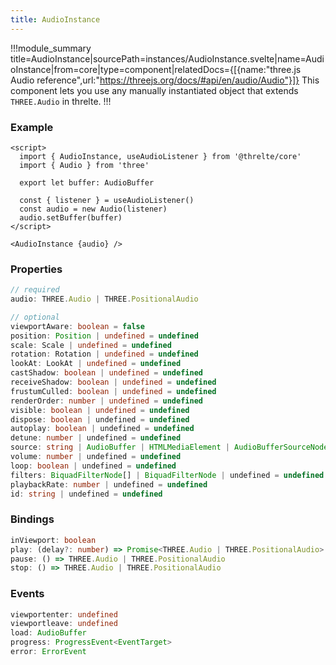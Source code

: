 ```yaml
---
title: AudioInstance
---
```


!!!module_summary title=AudioInstance|sourcePath=instances/AudioInstance.svelte|name=AudioInstance|from=core|type=component|relatedDocs={[{name:"three.js Audio reference",url:"https://threejs.org/docs/#api/en/audio/Audio"}]}
This component lets you use any manually instantiated object that extends `THREE.Audio` in threlte.
!!!

### Example <!-- omit in toc -->

```svelte
<script>
  import { AudioInstance, useAudioListener } from '@threlte/core'
  import { Audio } from 'three'

  export let buffer: AudioBuffer

  const { listener } = useAudioListener()
  const audio = new Audio(listener)
  audio.setBuffer(buffer)
</script>

<AudioInstance {audio} />
```

### Properties <!-- omit in toc -->

```ts
// required
audio: THREE.Audio | THREE.PositionalAudio

// optional
viewportAware: boolean = false
position: Position | undefined = undefined
scale: Scale | undefined = undefined
rotation: Rotation | undefined = undefined
lookAt: LookAt | undefined = undefined
castShadow: boolean | undefined = undefined
receiveShadow: boolean | undefined = undefined
frustumCulled: boolean | undefined = undefined
renderOrder: number | undefined = undefined
visible: boolean | undefined = undefined
dispose: boolean | undefined = undefined
autoplay: boolean | undefined = undefined
detune: number | undefined = undefined
source: string | AudioBuffer | HTMLMediaElement | AudioBufferSourceNode | MediaStream | undefined = undefined
volume: number | undefined = undefined
loop: boolean | undefined = undefined
filters: BiquadFilterNode[] | BiquadFilterNode | undefined = undefined
playbackRate: number | undefined = undefined
id: string | undefined = undefined
```

### Bindings <!-- omit in toc -->

```ts
inViewport: boolean
play: (delay?: number) => Promise<THREE.Audio | THREE.PositionalAudio>
pause: () => THREE.Audio | THREE.PositionalAudio
stop: () => THREE.Audio | THREE.PositionalAudio
```

### Events <!-- omit in toc -->

```ts
viewportenter: undefined
viewportleave: undefined
load: AudioBuffer
progress: ProgressEvent<EventTarget>
error: ErrorEvent
```

